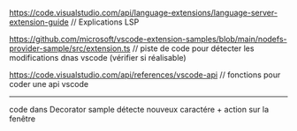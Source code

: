 https://code.visualstudio.com/api/language-extensions/language-server-extension-guide // Explications LSP 

https://github.com/microsoft/vscode-extension-samples/blob/main/nodefs-provider-sample/src/extension.ts  // piste de code pour détecter les modifications dnas vscode (vérifier si réalisable)

https://code.visualstudio.com/api/references/vscode-api // fonctions pour coder une api vscode 

--------------------------------

code dans Decorator sample détecte nouveux caractére + action sur la fenêtre 


